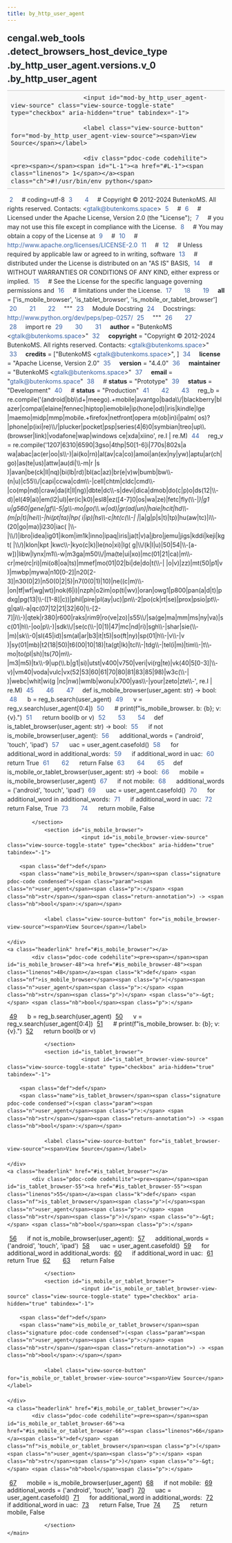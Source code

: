 ```yaml
---
title: by_http_user_agent
---
```


<div>
    <main class="pdoc">
            <section class="module-info">
                    <h1 class="modulename">
cengal<wbr>.web_tools<wbr>.detect_browsers_host_device_type<wbr>.by_http_user_agent<wbr>.versions<wbr>.v_0<wbr>.by_http_user_agent    </h1>

                
                        <input id="mod-by_http_user_agent-view-source" class="view-source-toggle-state" type="checkbox" aria-hidden="true" tabindex="-1">

                        <label class="view-source-button" for="mod-by_http_user_agent-view-source"><span>View Source</span></label>

                        <div class="pdoc-code codehilite"><pre><span></span><span id="L-1"><a href="#L-1"><span class="linenos"> 1</span></a><span class="ch">#!/usr/bin/env python</span>
</span><span id="L-2"><a href="#L-2"><span class="linenos"> 2</span></a><span class="c1"># coding=utf-8</span>
</span><span id="L-3"><a href="#L-3"><span class="linenos"> 3</span></a>
</span><span id="L-4"><a href="#L-4"><span class="linenos"> 4</span></a><span class="c1"># Copyright © 2012-2024 ButenkoMS. All rights reserved. Contacts: &lt;gtalk@butenkoms.space&gt;</span>
</span><span id="L-5"><a href="#L-5"><span class="linenos"> 5</span></a><span class="c1"># </span>
</span><span id="L-6"><a href="#L-6"><span class="linenos"> 6</span></a><span class="c1"># Licensed under the Apache License, Version 2.0 (the &quot;License&quot;);</span>
</span><span id="L-7"><a href="#L-7"><span class="linenos"> 7</span></a><span class="c1"># you may not use this file except in compliance with the License.</span>
</span><span id="L-8"><a href="#L-8"><span class="linenos"> 8</span></a><span class="c1"># You may obtain a copy of the License at</span>
</span><span id="L-9"><a href="#L-9"><span class="linenos"> 9</span></a><span class="c1"># </span>
</span><span id="L-10"><a href="#L-10"><span class="linenos">10</span></a><span class="c1">#     http://www.apache.org/licenses/LICENSE-2.0</span>
</span><span id="L-11"><a href="#L-11"><span class="linenos">11</span></a><span class="c1"># </span>
</span><span id="L-12"><a href="#L-12"><span class="linenos">12</span></a><span class="c1"># Unless required by applicable law or agreed to in writing, software</span>
</span><span id="L-13"><a href="#L-13"><span class="linenos">13</span></a><span class="c1"># distributed under the License is distributed on an &quot;AS IS&quot; BASIS,</span>
</span><span id="L-14"><a href="#L-14"><span class="linenos">14</span></a><span class="c1"># WITHOUT WARRANTIES OR CONDITIONS OF ANY KIND, either express or implied.</span>
</span><span id="L-15"><a href="#L-15"><span class="linenos">15</span></a><span class="c1"># See the License for the specific language governing permissions and</span>
</span><span id="L-16"><a href="#L-16"><span class="linenos">16</span></a><span class="c1"># limitations under the License.</span>
</span><span id="L-17"><a href="#L-17"><span class="linenos">17</span></a>
</span><span id="L-18"><a href="#L-18"><span class="linenos">18</span></a>
</span><span id="L-19"><a href="#L-19"><span class="linenos">19</span></a><span class="n">__all__</span> <span class="o">=</span> <span class="p">[</span><span class="s1">&#39;is_mobile_browser&#39;</span><span class="p">,</span> <span class="s1">&#39;is_tablet_browser&#39;</span><span class="p">,</span> <span class="s1">&#39;is_mobile_or_tablet_browser&#39;</span><span class="p">]</span>
</span><span id="L-20"><a href="#L-20"><span class="linenos">20</span></a>
</span><span id="L-21"><a href="#L-21"><span class="linenos">21</span></a>
</span><span id="L-22"><a href="#L-22"><span class="linenos">22</span></a><span class="sd">&quot;&quot;&quot;</span>
</span><span id="L-23"><a href="#L-23"><span class="linenos">23</span></a><span class="sd">Module Docstring</span>
</span><span id="L-24"><a href="#L-24"><span class="linenos">24</span></a><span class="sd">Docstrings: http://www.python.org/dev/peps/pep-0257/</span>
</span><span id="L-25"><a href="#L-25"><span class="linenos">25</span></a><span class="sd">&quot;&quot;&quot;</span>
</span><span id="L-26"><a href="#L-26"><span class="linenos">26</span></a>
</span><span id="L-27"><a href="#L-27"><span class="linenos">27</span></a>
</span><span id="L-28"><a href="#L-28"><span class="linenos">28</span></a><span class="kn">import</span> <span class="nn">re</span>
</span><span id="L-29"><a href="#L-29"><span class="linenos">29</span></a>
</span><span id="L-30"><a href="#L-30"><span class="linenos">30</span></a>
</span><span id="L-31"><a href="#L-31"><span class="linenos">31</span></a><span class="n">__author__</span> <span class="o">=</span> <span class="s2">&quot;ButenkoMS &lt;gtalk@butenkoms.space&gt;&quot;</span>
</span><span id="L-32"><a href="#L-32"><span class="linenos">32</span></a><span class="n">__copyright__</span> <span class="o">=</span> <span class="s2">&quot;Copyright © 2012-2024 ButenkoMS. All rights reserved. Contacts: &lt;gtalk@butenkoms.space&gt;&quot;</span>
</span><span id="L-33"><a href="#L-33"><span class="linenos">33</span></a><span class="n">__credits__</span> <span class="o">=</span> <span class="p">[</span><span class="s2">&quot;ButenkoMS &lt;gtalk@butenkoms.space&gt;&quot;</span><span class="p">,</span> <span class="p">]</span>
</span><span id="L-34"><a href="#L-34"><span class="linenos">34</span></a><span class="n">__license__</span> <span class="o">=</span> <span class="s2">&quot;Apache License, Version 2.0&quot;</span>
</span><span id="L-35"><a href="#L-35"><span class="linenos">35</span></a><span class="n">__version__</span> <span class="o">=</span> <span class="s2">&quot;4.4.0&quot;</span>
</span><span id="L-36"><a href="#L-36"><span class="linenos">36</span></a><span class="n">__maintainer__</span> <span class="o">=</span> <span class="s2">&quot;ButenkoMS &lt;gtalk@butenkoms.space&gt;&quot;</span>
</span><span id="L-37"><a href="#L-37"><span class="linenos">37</span></a><span class="n">__email__</span> <span class="o">=</span> <span class="s2">&quot;gtalk@butenkoms.space&quot;</span>
</span><span id="L-38"><a href="#L-38"><span class="linenos">38</span></a><span class="c1"># __status__ = &quot;Prototype&quot;</span>
</span><span id="L-39"><a href="#L-39"><span class="linenos">39</span></a><span class="n">__status__</span> <span class="o">=</span> <span class="s2">&quot;Development&quot;</span>
</span><span id="L-40"><a href="#L-40"><span class="linenos">40</span></a><span class="c1"># __status__ = &quot;Production&quot;</span>
</span><span id="L-41"><a href="#L-41"><span class="linenos">41</span></a>
</span><span id="L-42"><a href="#L-42"><span class="linenos">42</span></a>
</span><span id="L-43"><a href="#L-43"><span class="linenos">43</span></a><span class="n">reg_b</span> <span class="o">=</span> <span class="n">re</span><span class="o">.</span><span class="n">compile</span><span class="p">(</span><span class="s1">&#39;(android|bb</span><span class="se">\\\\</span><span class="s1">d+|meego).+mobile|avantgo|bada</span><span class="se">\\\\</span><span class="s1">/|blackberry|blazer|compal|elaine|fennec|hiptop|iemobile|ip(hone|od)|iris|kindle|lge |maemo|midp|mmp|mobile.+firefox|netfront|opera m(ob|in)i|palm( os)?|phone|p(ixi|re)</span><span class="se">\\\\</span><span class="s1">/|plucker|pocket|psp|series(4|6)0|symbian|treo|up</span><span class="se">\\\\</span><span class="s1">.(browser|link)|vodafone|wap|windows ce|xda|xiino&#39;</span><span class="p">,</span> <span class="n">re</span><span class="o">.</span><span class="n">I</span> <span class="o">|</span> <span class="n">re</span><span class="o">.</span><span class="n">M</span><span class="p">)</span>
</span><span id="L-44"><a href="#L-44"><span class="linenos">44</span></a><span class="n">reg_v</span> <span class="o">=</span> <span class="n">re</span><span class="o">.</span><span class="n">compile</span><span class="p">(</span><span class="s1">&#39;1207|6310|6590|3gso|4thp|50[1-6]i|770s|802s|a wa|abac|ac(er|oo|s</span><span class="se">\\\\</span><span class="s1">-)|ai(ko|rn)|al(av|ca|co)|amoi|an(ex|ny|yw)|aptu|ar(ch|go)|as(te|us)|attw|au(di|</span><span class="se">\\\\</span><span class="s1">-m|r |s )|avan|be(ck|ll|nq)|bi(lb|rd)|bl(ac|az)|br(e|v)w|bumb|bw</span><span class="se">\\\\</span><span class="s1">-(n|u)|c55</span><span class="se">\\\\</span><span class="s1">/|capi|ccwa|cdm</span><span class="se">\\\\</span><span class="s1">-|cell|chtm|cldc|cmd</span><span class="se">\\\\</span><span class="s1">-|co(mp|nd)|craw|da(it|ll|ng)|dbte|dc</span><span class="se">\\\\</span><span class="s1">-s|devi|dica|dmob|do(c|p)o|ds(12|</span><span class="se">\\\\</span><span class="s1">-d)|el(49|ai)|em(l2|ul)|er(ic|k0)|esl8|ez([4-7]0|os|wa|ze)|fetc|fly(</span><span class="se">\\\\</span><span class="s1">-|_)|g1 u|g560|gene|gf</span><span class="se">\\\\</span><span class="s1">-5|g</span><span class="se">\\\\</span><span class="s1">-mo|go(</span><span class="se">\\\\</span><span class="s1">.w|od)|gr(ad|un)|haie|hcit|hd</span><span class="se">\\\\</span><span class="s1">-(m|p|t)|hei</span><span class="se">\\\\</span><span class="s1">-|hi(pt|ta)|hp( i|ip)|hs</span><span class="se">\\\\</span><span class="s1">-c|ht(c(</span><span class="se">\\\\</span><span class="s1">-| |_|a|g|p|s|t)|tp)|hu(aw|tc)|i</span><span class="se">\\\\</span><span class="s1">-(20|go|ma)|i230|iac( |</span><span class="se">\\\\</span><span class="s1">-|</span><span class="se">\\\\</span><span class="s1">/)|ibro|idea|ig01|ikom|im1k|inno|ipaq|iris|ja(t|v)a|jbro|jemu|jigs|kddi|keji|kgt( |</span><span class="se">\\\\</span><span class="s1">/)|klon|kpt |kwc</span><span class="se">\\\\</span><span class="s1">-|kyo(c|k)|le(no|xi)|lg( g|</span><span class="se">\\\\</span><span class="s1">/(k|l|u)|50|54|</span><span class="se">\\\\</span><span class="s1">-[a-w])|libw|lynx|m1</span><span class="se">\\\\</span><span class="s1">-w|m3ga|m50</span><span class="se">\\\\</span><span class="s1">/|ma(te|ui|xo)|mc(01|21|ca)|m</span><span class="se">\\\\</span><span class="s1">-cr|me(rc|ri)|mi(o8|oa|ts)|mmef|mo(01|02|bi|de|do|t(</span><span class="se">\\\\</span><span class="s1">-| |o|v)|zz)|mt(50|p1|v )|mwbp|mywa|n10[0-2]|n20[2-3]|n30(0|2)|n50(0|2|5)|n7(0(0|1)|10)|ne((c|m)</span><span class="se">\\\\</span><span class="s1">-|on|tf|wf|wg|wt)|nok(6|i)|nzph|o2im|op(ti|wv)|oran|owg1|p800|pan(a|d|t)|pdxg|pg(13|</span><span class="se">\\\\</span><span class="s1">-([1-8]|c))|phil|pire|pl(ay|uc)|pn</span><span class="se">\\\\</span><span class="s1">-2|po(ck|rt|se)|prox|psio|pt</span><span class="se">\\\\</span><span class="s1">-g|qa</span><span class="se">\\\\</span><span class="s1">-a|qc(07|12|21|32|60|</span><span class="se">\\\\</span><span class="s1">-[2-7]|i</span><span class="se">\\\\</span><span class="s1">-)|qtek|r380|r600|raks|rim9|ro(ve|zo)|s55</span><span class="se">\\\\</span><span class="s1">/|sa(ge|ma|mm|ms|ny|va)|sc(01|h</span><span class="se">\\\\</span><span class="s1">-|oo|p</span><span class="se">\\\\</span><span class="s1">-)|sdk</span><span class="se">\\\\</span><span class="s1">/|se(c(</span><span class="se">\\\\</span><span class="s1">-|0|1)|47|mc|nd|ri)|sgh</span><span class="se">\\\\</span><span class="s1">-|shar|sie(</span><span class="se">\\\\</span><span class="s1">-|m)|sk</span><span class="se">\\\\</span><span class="s1">-0|sl(45|id)|sm(al|ar|b3|it|t5)|so(ft|ny)|sp(01|h</span><span class="se">\\\\</span><span class="s1">-|v</span><span class="se">\\\\</span><span class="s1">-|v )|sy(01|mb)|t2(18|50)|t6(00|10|18)|ta(gt|lk)|tcl</span><span class="se">\\\\</span><span class="s1">-|tdg</span><span class="se">\\\\</span><span class="s1">-|tel(i|m)|tim</span><span class="se">\\\\</span><span class="s1">-|t</span><span class="se">\\\\</span><span class="s1">-mo|to(pl|sh)|ts(70|m</span><span class="se">\\\\</span><span class="s1">-|m3|m5)|tx</span><span class="se">\\\\</span><span class="s1">-9|up(</span><span class="se">\\\\</span><span class="s1">.b|g1|si)|utst|v400|v750|veri|vi(rg|te)|vk(40|5[0-3]|</span><span class="se">\\\\</span><span class="s1">-v)|vm40|voda|vulc|vx(52|53|60|61|70|80|81|83|85|98)|w3c(</span><span class="se">\\\\</span><span class="s1">-| )|webc|whit|wi(g |nc|nw)|wmlb|wonu|x700|yas</span><span class="se">\\\\</span><span class="s1">-|your|zeto|zte</span><span class="se">\\\\</span><span class="s1">-&#39;</span><span class="p">,</span> <span class="n">re</span><span class="o">.</span><span class="n">I</span> <span class="o">|</span> <span class="n">re</span><span class="o">.</span><span class="n">M</span><span class="p">)</span>
</span><span id="L-45"><a href="#L-45"><span class="linenos">45</span></a>
</span><span id="L-46"><a href="#L-46"><span class="linenos">46</span></a>
</span><span id="L-47"><a href="#L-47"><span class="linenos">47</span></a><span class="k">def</span> <span class="nf">is_mobile_browser</span><span class="p">(</span><span class="n">user_agent</span><span class="p">:</span> <span class="nb">str</span><span class="p">)</span> <span class="o">-&gt;</span> <span class="nb">bool</span><span class="p">:</span>
</span><span id="L-48"><a href="#L-48"><span class="linenos">48</span></a>    <span class="n">b</span> <span class="o">=</span> <span class="n">reg_b</span><span class="o">.</span><span class="n">search</span><span class="p">(</span><span class="n">user_agent</span><span class="p">)</span>
</span><span id="L-49"><a href="#L-49"><span class="linenos">49</span></a>    <span class="n">v</span> <span class="o">=</span> <span class="n">reg_v</span><span class="o">.</span><span class="n">search</span><span class="p">(</span><span class="n">user_agent</span><span class="p">[</span><span class="mi">0</span><span class="p">:</span><span class="mi">4</span><span class="p">])</span>
</span><span id="L-50"><a href="#L-50"><span class="linenos">50</span></a>    <span class="c1"># print(f&quot;is_mobile_browser. b: {b}; v: {v}.&quot;)</span>
</span><span id="L-51"><a href="#L-51"><span class="linenos">51</span></a>    <span class="k">return</span> <span class="nb">bool</span><span class="p">(</span><span class="n">b</span> <span class="ow">or</span> <span class="n">v</span><span class="p">)</span>
</span><span id="L-52"><a href="#L-52"><span class="linenos">52</span></a>
</span><span id="L-53"><a href="#L-53"><span class="linenos">53</span></a>
</span><span id="L-54"><a href="#L-54"><span class="linenos">54</span></a><span class="k">def</span> <span class="nf">is_tablet_browser</span><span class="p">(</span><span class="n">user_agent</span><span class="p">:</span> <span class="nb">str</span><span class="p">)</span> <span class="o">-&gt;</span> <span class="nb">bool</span><span class="p">:</span>
</span><span id="L-55"><a href="#L-55"><span class="linenos">55</span></a>    <span class="k">if</span> <span class="ow">not</span> <span class="n">is_mobile_browser</span><span class="p">(</span><span class="n">user_agent</span><span class="p">):</span>
</span><span id="L-56"><a href="#L-56"><span class="linenos">56</span></a>        <span class="n">additional_words</span> <span class="o">=</span> <span class="p">(</span><span class="s1">&#39;android&#39;</span><span class="p">,</span> <span class="s1">&#39;touch&#39;</span><span class="p">,</span> <span class="s1">&#39;ipad&#39;</span><span class="p">)</span>
</span><span id="L-57"><a href="#L-57"><span class="linenos">57</span></a>        <span class="n">uac</span> <span class="o">=</span> <span class="n">user_agent</span><span class="o">.</span><span class="n">casefold</span><span class="p">()</span>
</span><span id="L-58"><a href="#L-58"><span class="linenos">58</span></a>        <span class="k">for</span> <span class="n">additional_word</span> <span class="ow">in</span> <span class="n">additional_words</span><span class="p">:</span>
</span><span id="L-59"><a href="#L-59"><span class="linenos">59</span></a>            <span class="k">if</span> <span class="n">additional_word</span> <span class="ow">in</span> <span class="n">uac</span><span class="p">:</span>
</span><span id="L-60"><a href="#L-60"><span class="linenos">60</span></a>                <span class="k">return</span> <span class="kc">True</span>
</span><span id="L-61"><a href="#L-61"><span class="linenos">61</span></a>
</span><span id="L-62"><a href="#L-62"><span class="linenos">62</span></a>    <span class="k">return</span> <span class="kc">False</span>
</span><span id="L-63"><a href="#L-63"><span class="linenos">63</span></a>
</span><span id="L-64"><a href="#L-64"><span class="linenos">64</span></a>
</span><span id="L-65"><a href="#L-65"><span class="linenos">65</span></a><span class="k">def</span> <span class="nf">is_mobile_or_tablet_browser</span><span class="p">(</span><span class="n">user_agent</span><span class="p">:</span> <span class="nb">str</span><span class="p">)</span> <span class="o">-&gt;</span> <span class="nb">bool</span><span class="p">:</span>
</span><span id="L-66"><a href="#L-66"><span class="linenos">66</span></a>    <span class="n">mobile</span> <span class="o">=</span> <span class="n">is_mobile_browser</span><span class="p">(</span><span class="n">user_agent</span><span class="p">)</span>
</span><span id="L-67"><a href="#L-67"><span class="linenos">67</span></a>    <span class="k">if</span> <span class="ow">not</span> <span class="n">mobile</span><span class="p">:</span>
</span><span id="L-68"><a href="#L-68"><span class="linenos">68</span></a>        <span class="n">additional_words</span> <span class="o">=</span> <span class="p">(</span><span class="s1">&#39;android&#39;</span><span class="p">,</span> <span class="s1">&#39;touch&#39;</span><span class="p">,</span> <span class="s1">&#39;ipad&#39;</span><span class="p">)</span>
</span><span id="L-69"><a href="#L-69"><span class="linenos">69</span></a>        <span class="n">uac</span> <span class="o">=</span> <span class="n">user_agent</span><span class="o">.</span><span class="n">casefold</span><span class="p">()</span>
</span><span id="L-70"><a href="#L-70"><span class="linenos">70</span></a>        <span class="k">for</span> <span class="n">additional_word</span> <span class="ow">in</span> <span class="n">additional_words</span><span class="p">:</span>
</span><span id="L-71"><a href="#L-71"><span class="linenos">71</span></a>            <span class="k">if</span> <span class="n">additional_word</span> <span class="ow">in</span> <span class="n">uac</span><span class="p">:</span>
</span><span id="L-72"><a href="#L-72"><span class="linenos">72</span></a>                <span class="k">return</span> <span class="kc">False</span><span class="p">,</span> <span class="kc">True</span>
</span><span id="L-73"><a href="#L-73"><span class="linenos">73</span></a>
</span><span id="L-74"><a href="#L-74"><span class="linenos">74</span></a>    <span class="k">return</span> <span class="n">mobile</span><span class="p">,</span> <span class="kc">False</span>
</span></pre></div>


            </section>
                <section id="is_mobile_browser">
                            <input id="is_mobile_browser-view-source" class="view-source-toggle-state" type="checkbox" aria-hidden="true" tabindex="-1">
<div class="attr function">
            
        <span class="def">def</span>
        <span class="name">is_mobile_browser</span><span class="signature pdoc-code condensed">(<span class="param"><span class="n">user_agent</span><span class="p">:</span> <span class="nb">str</span></span><span class="return-annotation">) -> <span class="nb">bool</span>:</span></span>

                <label class="view-source-button" for="is_mobile_browser-view-source"><span>View Source</span></label>

    </div>
    <a class="headerlink" href="#is_mobile_browser"></a>
            <div class="pdoc-code codehilite"><pre><span></span><span id="is_mobile_browser-48"><a href="#is_mobile_browser-48"><span class="linenos">48</span></a><span class="k">def</span> <span class="nf">is_mobile_browser</span><span class="p">(</span><span class="n">user_agent</span><span class="p">:</span> <span class="nb">str</span><span class="p">)</span> <span class="o">-&gt;</span> <span class="nb">bool</span><span class="p">:</span>
</span><span id="is_mobile_browser-49"><a href="#is_mobile_browser-49"><span class="linenos">49</span></a>    <span class="n">b</span> <span class="o">=</span> <span class="n">reg_b</span><span class="o">.</span><span class="n">search</span><span class="p">(</span><span class="n">user_agent</span><span class="p">)</span>
</span><span id="is_mobile_browser-50"><a href="#is_mobile_browser-50"><span class="linenos">50</span></a>    <span class="n">v</span> <span class="o">=</span> <span class="n">reg_v</span><span class="o">.</span><span class="n">search</span><span class="p">(</span><span class="n">user_agent</span><span class="p">[</span><span class="mi">0</span><span class="p">:</span><span class="mi">4</span><span class="p">])</span>
</span><span id="is_mobile_browser-51"><a href="#is_mobile_browser-51"><span class="linenos">51</span></a>    <span class="c1"># print(f&quot;is_mobile_browser. b: {b}; v: {v}.&quot;)</span>
</span><span id="is_mobile_browser-52"><a href="#is_mobile_browser-52"><span class="linenos">52</span></a>    <span class="k">return</span> <span class="nb">bool</span><span class="p">(</span><span class="n">b</span> <span class="ow">or</span> <span class="n">v</span><span class="p">)</span>
</span></pre></div>


    

                </section>
                <section id="is_tablet_browser">
                            <input id="is_tablet_browser-view-source" class="view-source-toggle-state" type="checkbox" aria-hidden="true" tabindex="-1">
<div class="attr function">
            
        <span class="def">def</span>
        <span class="name">is_tablet_browser</span><span class="signature pdoc-code condensed">(<span class="param"><span class="n">user_agent</span><span class="p">:</span> <span class="nb">str</span></span><span class="return-annotation">) -> <span class="nb">bool</span>:</span></span>

                <label class="view-source-button" for="is_tablet_browser-view-source"><span>View Source</span></label>

    </div>
    <a class="headerlink" href="#is_tablet_browser"></a>
            <div class="pdoc-code codehilite"><pre><span></span><span id="is_tablet_browser-55"><a href="#is_tablet_browser-55"><span class="linenos">55</span></a><span class="k">def</span> <span class="nf">is_tablet_browser</span><span class="p">(</span><span class="n">user_agent</span><span class="p">:</span> <span class="nb">str</span><span class="p">)</span> <span class="o">-&gt;</span> <span class="nb">bool</span><span class="p">:</span>
</span><span id="is_tablet_browser-56"><a href="#is_tablet_browser-56"><span class="linenos">56</span></a>    <span class="k">if</span> <span class="ow">not</span> <span class="n">is_mobile_browser</span><span class="p">(</span><span class="n">user_agent</span><span class="p">):</span>
</span><span id="is_tablet_browser-57"><a href="#is_tablet_browser-57"><span class="linenos">57</span></a>        <span class="n">additional_words</span> <span class="o">=</span> <span class="p">(</span><span class="s1">&#39;android&#39;</span><span class="p">,</span> <span class="s1">&#39;touch&#39;</span><span class="p">,</span> <span class="s1">&#39;ipad&#39;</span><span class="p">)</span>
</span><span id="is_tablet_browser-58"><a href="#is_tablet_browser-58"><span class="linenos">58</span></a>        <span class="n">uac</span> <span class="o">=</span> <span class="n">user_agent</span><span class="o">.</span><span class="n">casefold</span><span class="p">()</span>
</span><span id="is_tablet_browser-59"><a href="#is_tablet_browser-59"><span class="linenos">59</span></a>        <span class="k">for</span> <span class="n">additional_word</span> <span class="ow">in</span> <span class="n">additional_words</span><span class="p">:</span>
</span><span id="is_tablet_browser-60"><a href="#is_tablet_browser-60"><span class="linenos">60</span></a>            <span class="k">if</span> <span class="n">additional_word</span> <span class="ow">in</span> <span class="n">uac</span><span class="p">:</span>
</span><span id="is_tablet_browser-61"><a href="#is_tablet_browser-61"><span class="linenos">61</span></a>                <span class="k">return</span> <span class="kc">True</span>
</span><span id="is_tablet_browser-62"><a href="#is_tablet_browser-62"><span class="linenos">62</span></a>
</span><span id="is_tablet_browser-63"><a href="#is_tablet_browser-63"><span class="linenos">63</span></a>    <span class="k">return</span> <span class="kc">False</span>
</span></pre></div>


    

                </section>
                <section id="is_mobile_or_tablet_browser">
                            <input id="is_mobile_or_tablet_browser-view-source" class="view-source-toggle-state" type="checkbox" aria-hidden="true" tabindex="-1">
<div class="attr function">
            
        <span class="def">def</span>
        <span class="name">is_mobile_or_tablet_browser</span><span class="signature pdoc-code condensed">(<span class="param"><span class="n">user_agent</span><span class="p">:</span> <span class="nb">str</span></span><span class="return-annotation">) -> <span class="nb">bool</span>:</span></span>

                <label class="view-source-button" for="is_mobile_or_tablet_browser-view-source"><span>View Source</span></label>

    </div>
    <a class="headerlink" href="#is_mobile_or_tablet_browser"></a>
            <div class="pdoc-code codehilite"><pre><span></span><span id="is_mobile_or_tablet_browser-66"><a href="#is_mobile_or_tablet_browser-66"><span class="linenos">66</span></a><span class="k">def</span> <span class="nf">is_mobile_or_tablet_browser</span><span class="p">(</span><span class="n">user_agent</span><span class="p">:</span> <span class="nb">str</span><span class="p">)</span> <span class="o">-&gt;</span> <span class="nb">bool</span><span class="p">:</span>
</span><span id="is_mobile_or_tablet_browser-67"><a href="#is_mobile_or_tablet_browser-67"><span class="linenos">67</span></a>    <span class="n">mobile</span> <span class="o">=</span> <span class="n">is_mobile_browser</span><span class="p">(</span><span class="n">user_agent</span><span class="p">)</span>
</span><span id="is_mobile_or_tablet_browser-68"><a href="#is_mobile_or_tablet_browser-68"><span class="linenos">68</span></a>    <span class="k">if</span> <span class="ow">not</span> <span class="n">mobile</span><span class="p">:</span>
</span><span id="is_mobile_or_tablet_browser-69"><a href="#is_mobile_or_tablet_browser-69"><span class="linenos">69</span></a>        <span class="n">additional_words</span> <span class="o">=</span> <span class="p">(</span><span class="s1">&#39;android&#39;</span><span class="p">,</span> <span class="s1">&#39;touch&#39;</span><span class="p">,</span> <span class="s1">&#39;ipad&#39;</span><span class="p">)</span>
</span><span id="is_mobile_or_tablet_browser-70"><a href="#is_mobile_or_tablet_browser-70"><span class="linenos">70</span></a>        <span class="n">uac</span> <span class="o">=</span> <span class="n">user_agent</span><span class="o">.</span><span class="n">casefold</span><span class="p">()</span>
</span><span id="is_mobile_or_tablet_browser-71"><a href="#is_mobile_or_tablet_browser-71"><span class="linenos">71</span></a>        <span class="k">for</span> <span class="n">additional_word</span> <span class="ow">in</span> <span class="n">additional_words</span><span class="p">:</span>
</span><span id="is_mobile_or_tablet_browser-72"><a href="#is_mobile_or_tablet_browser-72"><span class="linenos">72</span></a>            <span class="k">if</span> <span class="n">additional_word</span> <span class="ow">in</span> <span class="n">uac</span><span class="p">:</span>
</span><span id="is_mobile_or_tablet_browser-73"><a href="#is_mobile_or_tablet_browser-73"><span class="linenos">73</span></a>                <span class="k">return</span> <span class="kc">False</span><span class="p">,</span> <span class="kc">True</span>
</span><span id="is_mobile_or_tablet_browser-74"><a href="#is_mobile_or_tablet_browser-74"><span class="linenos">74</span></a>
</span><span id="is_mobile_or_tablet_browser-75"><a href="#is_mobile_or_tablet_browser-75"><span class="linenos">75</span></a>    <span class="k">return</span> <span class="n">mobile</span><span class="p">,</span> <span class="kc">False</span>
</span></pre></div>


    

                </section>
    </main>


<style>pre{line-height:125%;}span.linenos{color:inherit; background-color:transparent; padding-left:5px; padding-right:20px;}.pdoc-code .hll{background-color:#ffffcc}.pdoc-code{background:#f8f8f8;}.pdoc-code .c{color:#3D7B7B; font-style:italic}.pdoc-code .err{border:1px solid #FF0000}.pdoc-code .k{color:#008000; font-weight:bold}.pdoc-code .o{color:#666666}.pdoc-code .ch{color:#3D7B7B; font-style:italic}.pdoc-code .cm{color:#3D7B7B; font-style:italic}.pdoc-code .cp{color:#9C6500}.pdoc-code .cpf{color:#3D7B7B; font-style:italic}.pdoc-code .c1{color:#3D7B7B; font-style:italic}.pdoc-code .cs{color:#3D7B7B; font-style:italic}.pdoc-code .gd{color:#A00000}.pdoc-code .ge{font-style:italic}.pdoc-code .gr{color:#E40000}.pdoc-code .gh{color:#000080; font-weight:bold}.pdoc-code .gi{color:#008400}.pdoc-code .go{color:#717171}.pdoc-code .gp{color:#000080; font-weight:bold}.pdoc-code .gs{font-weight:bold}.pdoc-code .gu{color:#800080; font-weight:bold}.pdoc-code .gt{color:#0044DD}.pdoc-code .kc{color:#008000; font-weight:bold}.pdoc-code .kd{color:#008000; font-weight:bold}.pdoc-code .kn{color:#008000; font-weight:bold}.pdoc-code .kp{color:#008000}.pdoc-code .kr{color:#008000; font-weight:bold}.pdoc-code .kt{color:#B00040}.pdoc-code .m{color:#666666}.pdoc-code .s{color:#BA2121}.pdoc-code .na{color:#687822}.pdoc-code .nb{color:#008000}.pdoc-code .nc{color:#0000FF; font-weight:bold}.pdoc-code .no{color:#880000}.pdoc-code .nd{color:#AA22FF}.pdoc-code .ni{color:#717171; font-weight:bold}.pdoc-code .ne{color:#CB3F38; font-weight:bold}.pdoc-code .nf{color:#0000FF}.pdoc-code .nl{color:#767600}.pdoc-code .nn{color:#0000FF; font-weight:bold}.pdoc-code .nt{color:#008000; font-weight:bold}.pdoc-code .nv{color:#19177C}.pdoc-code .ow{color:#AA22FF; font-weight:bold}.pdoc-code .w{color:#bbbbbb}.pdoc-code .mb{color:#666666}.pdoc-code .mf{color:#666666}.pdoc-code .mh{color:#666666}.pdoc-code .mi{color:#666666}.pdoc-code .mo{color:#666666}.pdoc-code .sa{color:#BA2121}.pdoc-code .sb{color:#BA2121}.pdoc-code .sc{color:#BA2121}.pdoc-code .dl{color:#BA2121}.pdoc-code .sd{color:#BA2121; font-style:italic}.pdoc-code .s2{color:#BA2121}.pdoc-code .se{color:#AA5D1F; font-weight:bold}.pdoc-code .sh{color:#BA2121}.pdoc-code .si{color:#A45A77; font-weight:bold}.pdoc-code .sx{color:#008000}.pdoc-code .sr{color:#A45A77}.pdoc-code .s1{color:#BA2121}.pdoc-code .ss{color:#19177C}.pdoc-code .bp{color:#008000}.pdoc-code .fm{color:#0000FF}.pdoc-code .vc{color:#19177C}.pdoc-code .vg{color:#19177C}.pdoc-code .vi{color:#19177C}.pdoc-code .vm{color:#19177C}.pdoc-code .il{color:#666666}</style>
<style>:root{--pdoc-background:#fff;}.pdoc{--text:#212529;--muted:#6c757d;--link:#3660a5;--link-hover:#1659c5;--code:#f8f8f8;--active:#fff598;--accent:#eee;--accent2:#c1c1c1;--nav-hover:rgba(255, 255, 255, 0.5);--name:#0066BB;--def:#008800;--annotation:#007020;}</style>
<style>.pdoc{color:var(--text);box-sizing:border-box;line-height:1.5;background:none;}.pdoc .pdoc-button{cursor:pointer;display:inline-block;border:solid black 1px;border-radius:2px;font-size:.75rem;padding:calc(0.5em - 1px) 1em;transition:100ms all;}.pdoc .pdoc-alert{padding:1rem 1rem 1rem calc(1.5rem + 24px);border:1px solid transparent;border-radius:.25rem;background-repeat:no-repeat;background-position:1rem center;margin-bottom:1rem;}.pdoc .pdoc-alert > *:last-child{margin-bottom:0;}.pdoc .pdoc-alert-note {color:#084298;background-color:#cfe2ff;border-color:#b6d4fe;background-image:url("data:image/svg+xml,%3Csvg%20xmlns%3D%22http%3A//www.w3.org/2000/svg%22%20width%3D%2224%22%20height%3D%2224%22%20fill%3D%22%23084298%22%20viewBox%3D%220%200%2016%2016%22%3E%3Cpath%20d%3D%22M8%2016A8%208%200%201%200%208%200a8%208%200%200%200%200%2016zm.93-9.412-1%204.705c-.07.34.029.533.304.533.194%200%20.487-.07.686-.246l-.088.416c-.287.346-.92.598-1.465.598-.703%200-1.002-.422-.808-1.319l.738-3.468c.064-.293.006-.399-.287-.47l-.451-.081.082-.381%202.29-.287zM8%205.5a1%201%200%201%201%200-2%201%201%200%200%201%200%202z%22/%3E%3C/svg%3E");}.pdoc .pdoc-alert-warning{color:#664d03;background-color:#fff3cd;border-color:#ffecb5;background-image:url("data:image/svg+xml,%3Csvg%20xmlns%3D%22http%3A//www.w3.org/2000/svg%22%20width%3D%2224%22%20height%3D%2224%22%20fill%3D%22%23664d03%22%20viewBox%3D%220%200%2016%2016%22%3E%3Cpath%20d%3D%22M8.982%201.566a1.13%201.13%200%200%200-1.96%200L.165%2013.233c-.457.778.091%201.767.98%201.767h13.713c.889%200%201.438-.99.98-1.767L8.982%201.566zM8%205c.535%200%20.954.462.9.995l-.35%203.507a.552.552%200%200%201-1.1%200L7.1%205.995A.905.905%200%200%201%208%205zm.002%206a1%201%200%201%201%200%202%201%201%200%200%201%200-2z%22/%3E%3C/svg%3E");}.pdoc .pdoc-alert-danger{color:#842029;background-color:#f8d7da;border-color:#f5c2c7;background-image:url("data:image/svg+xml,%3Csvg%20xmlns%3D%22http%3A//www.w3.org/2000/svg%22%20width%3D%2224%22%20height%3D%2224%22%20fill%3D%22%23842029%22%20viewBox%3D%220%200%2016%2016%22%3E%3Cpath%20d%3D%22M5.52.359A.5.5%200%200%201%206%200h4a.5.5%200%200%201%20.474.658L8.694%206H12.5a.5.5%200%200%201%20.395.807l-7%209a.5.5%200%200%201-.873-.454L6.823%209.5H3.5a.5.5%200%200%201-.48-.641l2.5-8.5z%22/%3E%3C/svg%3E");}.pdoc .visually-hidden{position:absolute !important;width:1px !important;height:1px !important;padding:0 !important;margin:-1px !important;overflow:hidden !important;clip:rect(0, 0, 0, 0) !important;white-space:nowrap !important;border:0 !important;}.pdoc h1, .pdoc h2, .pdoc h3{font-weight:300;margin:.3em 0;padding:.2em 0;}.pdoc > section:not(.module-info) h1{font-size:1.5rem;font-weight:500;}.pdoc > section:not(.module-info) h2{font-size:1.4rem;font-weight:500;}.pdoc > section:not(.module-info) h3{font-size:1.3rem;font-weight:500;}.pdoc > section:not(.module-info) h4{font-size:1.2rem;}.pdoc > section:not(.module-info) h5{font-size:1.1rem;}.pdoc a{text-decoration:none;color:var(--link);}.pdoc a:hover{color:var(--link-hover);}.pdoc blockquote{margin-left:2rem;}.pdoc pre{border-top:1px solid var(--accent2);border-bottom:1px solid var(--accent2);margin-top:0;margin-bottom:1em;padding:.5rem 0 .5rem .5rem;overflow-x:auto;background-color:var(--code);}.pdoc code{color:var(--text);padding:.2em .4em;margin:0;font-size:85%;background-color:var(--accent);border-radius:6px;}.pdoc a > code{color:inherit;}.pdoc pre > code{display:inline-block;font-size:inherit;background:none;border:none;padding:0;}.pdoc > section:not(.module-info){margin-bottom:1.5rem;}.pdoc .modulename{margin-top:0;font-weight:bold;}.pdoc .modulename a{color:var(--link);transition:100ms all;}.pdoc .git-button{float:right;border:solid var(--link) 1px;}.pdoc .git-button:hover{background-color:var(--link);color:var(--pdoc-background);}.view-source-toggle-state,.view-source-toggle-state ~ .pdoc-code{display:none;}.view-source-toggle-state:checked ~ .pdoc-code{display:block;}.view-source-button{display:inline-block;float:right;font-size:.75rem;line-height:1.5rem;color:var(--muted);padding:0 .4rem 0 1.3rem;cursor:pointer;text-indent:-2px;}.view-source-button > span{visibility:hidden;}.module-info .view-source-button{float:none;display:flex;justify-content:flex-end;margin:-1.2rem .4rem -.2rem 0;}.view-source-button::before{position:absolute;content:"View Source";display:list-item;list-style-type:disclosure-closed;}.view-source-toggle-state:checked ~ .attr .view-source-button::before,.view-source-toggle-state:checked ~ .view-source-button::before{list-style-type:disclosure-open;}.pdoc .docstring{margin-bottom:1.5rem;}.pdoc section:not(.module-info) .docstring{margin-left:clamp(0rem, 5vw - 2rem, 1rem);}.pdoc .docstring .pdoc-code{margin-left:1em;margin-right:1em;}.pdoc h1:target,.pdoc h2:target,.pdoc h3:target,.pdoc h4:target,.pdoc h5:target,.pdoc h6:target,.pdoc .pdoc-code > pre > span:target{background-color:var(--active);box-shadow:-1rem 0 0 0 var(--active);}.pdoc .pdoc-code > pre > span:target{display:block;}.pdoc div:target > .attr,.pdoc section:target > .attr,.pdoc dd:target > a{background-color:var(--active);}.pdoc *{scroll-margin:2rem;}.pdoc .pdoc-code .linenos{user-select:none;}.pdoc .attr:hover{filter:contrast(0.95);}.pdoc section, .pdoc .classattr{position:relative;}.pdoc .headerlink{--width:clamp(1rem, 3vw, 2rem);position:absolute;top:0;left:calc(0rem - var(--width));transition:all 100ms ease-in-out;opacity:0;}.pdoc .headerlink::before{content:"#";display:block;text-align:center;width:var(--width);height:2.3rem;line-height:2.3rem;font-size:1.5rem;}.pdoc .attr:hover ~ .headerlink,.pdoc *:target > .headerlink,.pdoc .headerlink:hover{opacity:1;}.pdoc .attr{display:block;margin:.5rem 0 .5rem;padding:.4rem .4rem .4rem 1rem;background-color:var(--accent);overflow-x:auto;}.pdoc .classattr{margin-left:2rem;}.pdoc .name{color:var(--name);font-weight:bold;}.pdoc .def{color:var(--def);font-weight:bold;}.pdoc .signature{background-color:transparent;}.pdoc .param, .pdoc .return-annotation{white-space:pre;}.pdoc .signature.multiline .param{display:block;}.pdoc .signature.condensed .param{display:inline-block;}.pdoc .annotation{color:var(--annotation);}.pdoc .view-value-toggle-state,.pdoc .view-value-toggle-state ~ .default_value{display:none;}.pdoc .view-value-toggle-state:checked ~ .default_value{display:inherit;}.pdoc .view-value-button{font-size:.5rem;vertical-align:middle;border-style:dashed;margin-top:-0.1rem;}.pdoc .view-value-button:hover{background:white;}.pdoc .view-value-button::before{content:"show";text-align:center;width:2.2em;display:inline-block;}.pdoc .view-value-toggle-state:checked ~ .view-value-button::before{content:"hide";}.pdoc .inherited{margin-left:2rem;}.pdoc .inherited dt{font-weight:700;}.pdoc .inherited dt, .pdoc .inherited dd{display:inline;margin-left:0;margin-bottom:.5rem;}.pdoc .inherited dd:not(:last-child):after{content:", ";}.pdoc .inherited .class:before{content:"class ";}.pdoc .inherited .function a:after{content:"()";}.pdoc .search-result .docstring{overflow:auto;max-height:25vh;}.pdoc .search-result.focused > .attr{background-color:var(--active);}.pdoc .attribution{margin-top:2rem;display:block;opacity:0.5;transition:all 200ms;filter:grayscale(100%);}.pdoc .attribution:hover{opacity:1;filter:grayscale(0%);}.pdoc .attribution img{margin-left:5px;height:35px;vertical-align:middle;width:70px;transition:all 200ms;}.pdoc table{display:block;width:max-content;max-width:100%;overflow:auto;margin-bottom:1rem;}.pdoc table th{font-weight:600;}.pdoc table th, .pdoc table td{padding:6px 13px;border:1px solid var(--accent2);}</style></div>